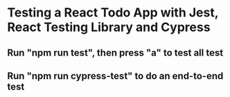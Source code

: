 # Testing a React Todo App with Jest, React Testing Library and Cypress

## Run "npm run test", then press "a" to test all test

## Run "npm run cypress-test" to do an end-to-end test
